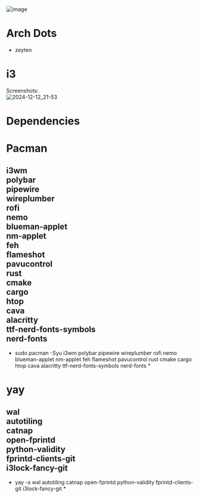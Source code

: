 ![image](https://github.com/user-attachments/assets/65766207-72ff-4373-9d14-0403dec7e37c)
# Arch Dots <br>
- zeyten



# i3 <br>
Screenshots: <br>
![2024-12-12_21-53](https://github.com/user-attachments/assets/987df2de-6f1b-46bd-92c3-1ff018e7f53e)

# Dependencies <br>

# Pacman <br>

i3wm<br>
polybar<br>
pipewire<br>
wireplumber<br>
rofi<br>
nemo<br>
blueman-applet<br>
nm-applet<br>
feh<br>
flameshot<br>
pavucontrol<br>
rust<br>
cmake<br>
cargo<br>
htop<br>
cava<br>
alacritty<br>
ttf-nerd-fonts-symbols<br>
nerd-fonts<br>
-------------------------------------------------------------------------------------------------------------------------------------------------------------------------------------------
* sudo pacman -Syu i3wm polybar pipewire wireplumber rofi nemo blueman-applet nm-applet feh flameshot pavucontrol rust cmake cargo htop cava alacritty ttf-nerd-fonts-symbols nerd-fonts *

# yay <br>

wal<br>
autotiling<br>
catnap<br>
open-fprintd<br>
python-validity<br>
fprintd-clients-git<br>
i3lock-fancy-git<br>
----------------------------------------------------------------------------------------------------
* yay -s wal autotiling catnap open-fprintd python-validity fprintd-clients-git i3lock-fancy-git *
